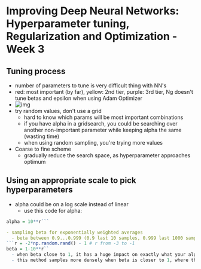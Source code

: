 # Improving Deep Neural Networks: Hyperparameter tuning, Regularization and Optimization - Week 3

## Tuning process

- number of parameters to tune is very difficult thing with NN's
- red: most important (by far), yellow: 2nd tier, purple: 3rd tier, Ng doesn't tune betas and epsilon when using Adam Optimizer
- ![img](https://github.com/chriseal/deep_learning_ai/blob/master/2_improvingDeepNeuralNetworks/week3/2wk3_adam_optimization.png)
- try random values, don't use a grid
  - hard to know which params will be most important combinations
  - if you have alpha in a gridsearch, you could be searching over another non-important parameter while keeping alpha the same (wasting time)
  - when using random sampling, you're trying more values
- Coarse to fine scheme
  - gradually reduce the search space, as hyperparameter approaches optimum
  
## Using an appropriate scale to pick hyperparameters

- alpha could be on a log scale instead of linear
  - use this code for alpha:
```r = -4 * np.random.rand()
alpha = 10**r```

- sampling beta for exponentially weighted averages
  - beta between 0.9...0.999 (0.9 last 10 samples, 0.999 last 1000 samples)
```r = -2*np.random.rand() - 1 # r from -3 to -1
beta = 1-10**r``
  - when beta close to 1, it has a huge impact on exactly what your algorithm is doing
  - this method samples more densely when beta is closer to 1, where the impact of small changes is greater






